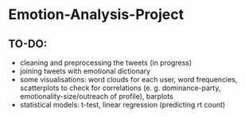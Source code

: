 # Emotion-Analysis-Project

## TO-DO:
- cleaning and preprocessing the tweets (in progress)
- joining tweets with emotional dictionary 
- some visualisations: word clouds for each user, word frequencies, scatterplots to check for correlations (e. g. dominance-party, emotionality-size/outreach of profile), barplots
- statistical models: t-test, linear regression (predicting rt count)
